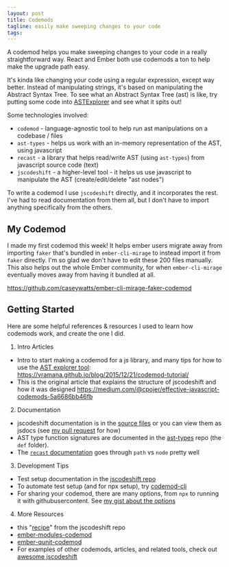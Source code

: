 ```yaml
---
layout: post
title: Codemods
tagline: easily make sweeping changes to your code
tags:
---
```


A codemod helps you make sweeping changes to your code in a really straightforward way. React and Ember both use codemods a ton to help make the upgrade path easy.

It's kinda like changing your code using a regular expression, except way better. Instead of manipulating strings, it's based on manipulating the Abstract Syntax Tree. To see what an Abstract Syntax Tree (ast) is like, try putting some code into [ASTExplorer](https://astexplorer.net/) and see what it spits out!

Some technologies involved:
- `codemod` - language-agnostic tool to help run ast manipulations on a codebase / files
- `ast-types` - helps us work with an in-memory representation of the AST, using javascript
- `recast` - a library that helps read/write AST (using `ast-types`) from javascript source code (text)
- `jscodeshift` - a higher-level tool - it helps us use javascript to manipulate the AST (create/edit/delete "ast nodes")

To write a codemod I use `jscodeshift` directly, and it incorporates the rest. I've had to read documentation from them all, but I don't have to import anything specifically from the others.

## My Codemod

I made my first codemod this week! It helps ember users migrate away from importing `faker` that's bundled in `ember-cli-mirage` to instead import it from `faker` directly. I'm so glad we don't have to edit these 200 files manually. This also helps out the whole Ember community, for when `ember-cli-mirage` eventually moves away from having it bundled at all.

https://github.com/caseywatts/ember-cli-mirage-faker-codemod

## Getting Started

Here are some helpful references & resources I used to learn how codemods work, and create the one I did.

1. Intro Articles
  - Intro to start making a codemod for a js library, and many tips for how to use the [AST explorer tool](https://astexplorer.net/): https://vramana.github.io/blog/2015/12/21/codemod-tutorial/
  - This is the original article that explains the structure of jscodeshift and how it was designed https://medium.com/@cpojer/effective-javascript-codemods-5a6686bb46fb
2. Documentation
  - jscodeshift documentation is in the [source files](https://github.com/facebook/jscodeshift/tree/master/src) or you can view them as jsdocs (see [my pull request](https://github.com/facebook/jscodeshift/pull/272) for how)
  - AST type function signatures are documented in the [ast-types](https://github.com/benjamn/ast-types) repo (the `def` folder).
  - The [`recast` documentation](https://github.com/benjamn/recast) goes through `path` vs `node` pretty well
3. Development Tips
  - Test setup documentation in the [jscodeshift repo](https://github.com/facebook/jscodeshift#unit-testing)
  - To automate test setup (and for npx setup), try [codemod-cli](https://github.com/rwjblue/codemod-cli)
  - For sharing your codemod, there are many options, from `npx` to running it with githubusercontent. See [my gist about the options](https://gist.github.com/caseywatts/b8fffb51180fe44cd3706407d61150a3)
4. More Resources
  - this "[recipe](https://github.com/facebook/jscodeshift/blob/master/recipes/retain-first-comment.md)" from the jscodeshift repo
  - [ember-modules-codemod](https://github.com/ember-cli/ember-modules-codemod)
  - [ember-qunit-codemod](https://github.com/rwjblue/ember-qunit-codemod)
  - For examples of other codemods, articles, and related tools, check out [awesome jscodeshift](https://github.com/sejoker/awesome-jscodeshift)
